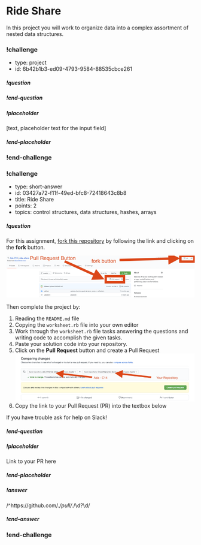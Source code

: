 # Ride Share

In this project you will work to organize data into a complex assortment of nested data structures.

<!-- >>>>>>>>>>>>>>>>>>>>>> BEGIN CHALLENGE >>>>>>>>>>>>>>>>>>>>>> -->
<!-- Replace everything in square brackets [] and remove brackets  -->

### !challenge

* type: project
* id: 6b42b1b3-ed09-4793-9584-88535cbce261


##### !question


##### !end-question

##### !placeholder

[text, placeholder text for the input field]

##### !end-placeholder

<!-- other optional sections -->
<!-- !hint - !end-hint (markdown, users can see after a failed attempt) -->
<!-- !rubric - !end-rubric (markdown, instructors can see while scoring a checkpoint) -->
<!-- !explanation - !end-explanation (markdown, students can see after answering correctly) -->

### !end-challenge

<!-- ======================= END CHALLENGE ======================= -->



<!-- >>>>>>>>>>>>>>>>>>>>>> BEGIN CHALLENGE >>>>>>>>>>>>>>>>>>>>>> -->
<!-- Replace everything in square brackets [] and remove brackets  -->

### !challenge

* type: short-answer
* id: 03427a72-f11f-49ed-bfc8-72418643c8b8
* title: Ride Share
* points: 2
* topics: control structures, data structures, hashes, arrays

##### !question

For this assignment, [fork this repository](https://github.com/ada-c14/ride-share) by following the link and clicking on the **fork** button.

![fork repo](images/fork-repo.png)

Then complete the project by:

1. Reading the `README.md` file
1. Copying the `worksheet.rb` file into your own editor
1. Work through the `worksheet.rb` file tasks answering the questions and writing code to accomplish the given tasks.
1. Paste your solution code into your repository.
1. Click on the **Pull Request** button and create a Pull Request
    ![Create PR](images/create-pr.png)
1. Copy the link to your Pull Request (PR) into the textbox below

If you have trouble ask for help on Slack!

##### !end-question

##### !placeholder

Link to your PR here

##### !end-placeholder

##### !answer

/^https:\/\/github\.com\/.*\/pull\/.*\/\d?\d/

##### !end-answer

<!-- other optional sections -->
<!-- !hint - !end-hint (markdown, users can see after a failed attempt) -->
<!-- !rubric - !end-rubric (markdown, instructors can see while scoring a checkpoint) -->
<!-- !explanation - !end-explanation (markdown, students can see after answering correctly) -->

### !end-challenge

<!-- ======================= END CHALLENGE ======================= -->